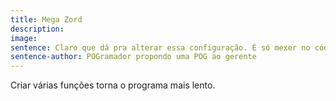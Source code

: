 ```yaml
---
title: Mega Zord
description: 
image: 
sentence: Claro que dá pra alterar essa configuração. É só mexer no código!
sentence-author: POGramador propondo uma POG ao gerente
---
```

Criar várias funções torna o programa mais lento.
